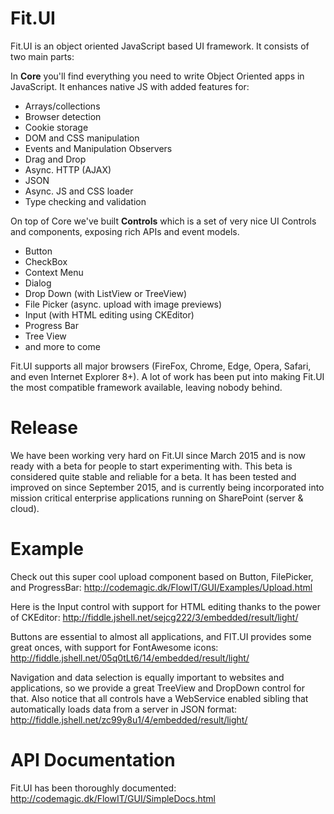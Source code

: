 # Fit.UI

Fit.UI is an object oriented JavaScript based UI framework.
It consists of two main parts:

In **Core** you'll find everything you need to write Object Oriented apps
in JavaScript. It enhances native JS with added features for:

 - Arrays/collections
 - Browser detection
 - Cookie storage
 - DOM and CSS manipulation
 - Events and Manipulation Observers
 - Drag and Drop
 - Async. HTTP (AJAX)
 - JSON
 - Async. JS and CSS loader
 - Type checking and validation

On top of Core we've built **Controls** which is a set of very nice UI Controls and components,
exposing rich APIs and event models.

 - Button
 - CheckBox
 - Context Menu
 - Dialog
 - Drop Down (with ListView or TreeView)
 - File Picker (async. upload with image previews)
 - Input (with HTML editing using CKEditor)
 - Progress Bar
 - Tree View
 - and more to come

Fit.UI supports all major browsers (FireFox, Chrome, Edge, Opera, Safari, and even Internet Explorer 8+).
A lot of work has been put into making Fit.UI the most compatible framework available, leaving nobody behind.

# Release

We have been working very hard on Fit.UI since March 2015 and is now ready
with a beta for people to start experimenting with. This beta is considered
quite stable and reliable for a beta. It has been tested and improved on since
September 2015, and is currently being incorporated into mission critical
enterprise applications running on SharePoint (server & cloud).

# Example

Check out this super cool upload component based on
Button, FilePicker, and ProgressBar:
http://codemagic.dk/FlowIT/GUI/Examples/Upload.html

Here is the Input control with support for HTML editing
thanks to the power of CKEditor:
http://fiddle.jshell.net/sejcg222/3/embedded/result/light/

Buttons are essential to almost all applications, and FIT.UI
provides some great onces, with support for FontAwesome icons:
http://fiddle.jshell.net/05q0tLt6/14/embedded/result/light/

Navigation and data selection is equally important to websites
and applications, so we provide a great TreeView and DropDown control
for that. Also notice that all controls have a WebService enabled
sibling that automatically loads data from a server in JSON format:
http://fiddle.jshell.net/zc99y8u1/4/embedded/result/light/

# API Documentation

Fit.UI has been thoroughly documented: http://codemagic.dk/FlowIT/GUI/SimpleDocs.html
